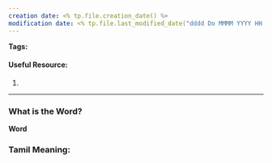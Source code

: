 ```yaml
---
creation date: <% tp.file.creation_date() %>
modification date: <% tp.file.last_modified_date("dddd Do MMMM YYYY HH:mm:ss") %>
---
```


**Tags:** 

#### Useful Resource:
1. []()

--------------------------------------

### What is the Word?

**Word**


### Tamil Meaning:




